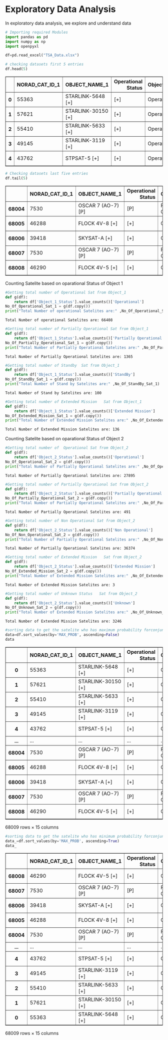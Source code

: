 # Exploratory Data Analysis

In exploratory data analysis, we explore and understand data 


```python
# Importing required Modules 
import pandas as pd
import numpy as np
import openpyxl
```


```python
df=pd.read_excel("TSA_Data.xlsx")
```


```python
# checking datasets first 5 entries
df.head(5)
```




<div>
<style scoped>
    .dataframe tbody tr th:only-of-type {
        vertical-align: middle;
    }

    .dataframe tbody tr th {
        vertical-align: top;
    }

    .dataframe thead th {
        text-align: right;
    }
</style>
<table border="1" class="dataframe">
  <thead>
    <tr style="text-align: right;">
      <th></th>
      <th>NORAD_CAT_ID_1</th>
      <th>OBJECT_NAME_1</th>
      <th>Operational Status</th>
      <th>Object_1_Status</th>
      <th>DSE_1</th>
      <th>NORAD_CAT_ID_2</th>
      <th>OBJECT_NAME_2</th>
      <th>Column1</th>
      <th>Object_2_Status</th>
      <th>DSE_2</th>
      <th>TCA</th>
      <th>TCA_RANGE</th>
      <th>TCA_RELATIVE_SPEED</th>
      <th>MAX_PROB</th>
      <th>DILUTION</th>
    </tr>
  </thead>
  <tbody>
    <tr>
      <th>0</th>
      <td>55363</td>
      <td>STARLINK-5648 [+]</td>
      <td>[+]</td>
      <td>Operational</td>
      <td>0.252</td>
      <td>25157</td>
      <td>GFO [-]</td>
      <td>[-]</td>
      <td>Non Operational</td>
      <td>0.305</td>
      <td>2023-11-10 09:20:13.523</td>
      <td>0.032</td>
      <td>13.577</td>
      <td>0.026140</td>
      <td>0.014</td>
    </tr>
    <tr>
      <th>1</th>
      <td>57621</td>
      <td>STARLINK-30150 [+]</td>
      <td>[+]</td>
      <td>Operational</td>
      <td>5.884</td>
      <td>31659</td>
      <td>FENGYUN 1C DEB [-]</td>
      <td>[-]</td>
      <td>Non Operational</td>
      <td>5.951</td>
      <td>2023-11-15 19:11:49.982</td>
      <td>0.010</td>
      <td>14.376</td>
      <td>0.021270</td>
      <td>0.005</td>
    </tr>
    <tr>
      <th>2</th>
      <td>55410</td>
      <td>STARLINK-5633 [+]</td>
      <td>[+]</td>
      <td>Operational</td>
      <td>7.385</td>
      <td>34898</td>
      <td>IRIDIUM 33 DEB [-]</td>
      <td>[-]</td>
      <td>Non Operational</td>
      <td>7.013</td>
      <td>2023-11-17 03:12:47.117</td>
      <td>0.038</td>
      <td>14.588</td>
      <td>0.011630</td>
      <td>0.021</td>
    </tr>
    <tr>
      <th>3</th>
      <td>49145</td>
      <td>STARLINK-3119 [+]</td>
      <td>[+]</td>
      <td>Operational</td>
      <td>4.188</td>
      <td>89483</td>
      <td>UNKNOWN [-]</td>
      <td>[-]</td>
      <td>Non Operational</td>
      <td>10.194</td>
      <td>2023-11-14 07:36:15.695</td>
      <td>0.046</td>
      <td>14.019</td>
      <td>0.009261</td>
      <td>0.022</td>
    </tr>
    <tr>
      <th>4</th>
      <td>43762</td>
      <td>STPSAT-5 [+]</td>
      <td>[+]</td>
      <td>Operational</td>
      <td>5.108</td>
      <td>55274</td>
      <td>STARLINK-5236 [+]</td>
      <td>[+]</td>
      <td>Operational</td>
      <td>5.716</td>
      <td>2023-11-15 06:32:02.487</td>
      <td>0.072</td>
      <td>4.631</td>
      <td>0.007325</td>
      <td>0.018</td>
    </tr>
  </tbody>
</table>
</div>




```python
# Checking datasets last five entries 
df.tail(5)
```




<div>
<style scoped>
    .dataframe tbody tr th:only-of-type {
        vertical-align: middle;
    }

    .dataframe tbody tr th {
        vertical-align: top;
    }

    .dataframe thead th {
        text-align: right;
    }
</style>
<table border="1" class="dataframe">
  <thead>
    <tr style="text-align: right;">
      <th></th>
      <th>NORAD_CAT_ID_1</th>
      <th>OBJECT_NAME_1</th>
      <th>Operational Status</th>
      <th>Object_1_Status</th>
      <th>DSE_1</th>
      <th>NORAD_CAT_ID_2</th>
      <th>OBJECT_NAME_2</th>
      <th>Column1</th>
      <th>Object_2_Status</th>
      <th>DSE_2</th>
      <th>TCA</th>
      <th>TCA_RANGE</th>
      <th>TCA_RELATIVE_SPEED</th>
      <th>MAX_PROB</th>
      <th>DILUTION</th>
    </tr>
  </thead>
  <tbody>
    <tr>
      <th>68004</th>
      <td>7530</td>
      <td>OSCAR 7 (AO-7) [P]</td>
      <td>[P]</td>
      <td>Partially Operational</td>
      <td>5.381</td>
      <td>11694</td>
      <td>COSMOS 1159 [?]</td>
      <td>[?]</td>
      <td>Unknown</td>
      <td>5.324</td>
      <td>2023-11-15 06:51:48.759</td>
      <td>4.282</td>
      <td>14.230</td>
      <td>2.202000e-08</td>
      <td>2.992</td>
    </tr>
    <tr>
      <th>68005</th>
      <td>46288</td>
      <td>FLOCK 4V-8 [+]</td>
      <td>[+]</td>
      <td>Operational</td>
      <td>7.413</td>
      <td>19822</td>
      <td>AKEBONO (EXOS-D) [-]</td>
      <td>[-]</td>
      <td>Non Operational</td>
      <td>7.024</td>
      <td>2023-11-17 03:58:54.516</td>
      <td>4.347</td>
      <td>15.485</td>
      <td>2.030000e-08</td>
      <td>3.008</td>
    </tr>
    <tr>
      <th>68006</th>
      <td>39418</td>
      <td>SKYSAT-A [+]</td>
      <td>[+]</td>
      <td>Operational</td>
      <td>1.376</td>
      <td>26548</td>
      <td>TIUNGSAT-1 (MO-46) [-]</td>
      <td>[-]</td>
      <td>Non Operational</td>
      <td>1.392</td>
      <td>2023-11-11 12:27:18.194</td>
      <td>3.789</td>
      <td>13.612</td>
      <td>1.997000e-08</td>
      <td>1.688</td>
    </tr>
    <tr>
      <th>68007</th>
      <td>7530</td>
      <td>OSCAR 7 (AO-7) [P]</td>
      <td>[P]</td>
      <td>Partially Operational</td>
      <td>4.784</td>
      <td>7681</td>
      <td>COSMOS 714 [?]</td>
      <td>[?]</td>
      <td>Unknown</td>
      <td>4.726</td>
      <td>2023-11-14 16:31:11.081</td>
      <td>4.515</td>
      <td>14.260</td>
      <td>1.986000e-08</td>
      <td>3.153</td>
    </tr>
    <tr>
      <th>68008</th>
      <td>46290</td>
      <td>FLOCK 4V-5 [+]</td>
      <td>[+]</td>
      <td>Operational</td>
      <td>5.971</td>
      <td>25520</td>
      <td>PAN SAT (PO-34) [-]</td>
      <td>[-]</td>
      <td>Non Operational</td>
      <td>5.747</td>
      <td>2023-11-15 21:36:30.337</td>
      <td>4.808</td>
      <td>13.335</td>
      <td>1.884000e-08</td>
      <td>1.992</td>
    </tr>
  </tbody>
</table>
</div>



Counting Satelite based on oparational Status of Object 1


```python
#Getting total number of Operational Sat from Object_1
def g(df):
    return df['Object_1_Status'].value_counts()['Operational']
No_Of_Operational_Sat_1 = g(df.copy())
print("Total Number of operational Satelites are:" ,No_Of_Operational_Sat_1)
```

    Total Number of operational Satelites are: 66408
    


```python
#Getting total number of Partially Operational Sat from Object_1
def g(df):
    return df['Object_1_Status'].value_counts()['Partially Operational']
No_Of_Partially_Operational_Sat_1 = g(df.copy())
print("Total Number of Partially Operational Satelites are:" ,No_Of_Partially_Operational_Sat_1)
```

    Total Number of Partially Operational Satelites are: 1365
    


```python
#Getting total number of Standby  Sat from Object_1
def g(df):
    return df['Object_1_Status'].value_counts()['StandBy']
No_Of_StandBy_Sat_1 = g(df.copy())
print("Total Number of Stand by Satelites are:" ,No_Of_StandBy_Sat_1)
```

    Total Number of Stand by Satelites are: 100
    


```python
#Getting total number of Extended Mission   Sat from Object_1
def g(df):
    return df['Object_1_Status'].value_counts()['Extended Mission']
No_Of_Extended_Mission_Sat_1 = g(df.copy())
print("Total Number of Extended Mission Satelites are:" ,No_Of_Extended_Mission_Sat_1)
```

    Total Number of Extended Mission Satelites are: 136
    

Counting Satelite based on oparational Status of Object 2


```python
#Getting total number of  Operational Sat from Object_2
def g(df):
    return df['Object_2_Status'].value_counts()['Operational']
No_Of_Operational_Sat_2 = g(df.copy())
print("Total Number of Partially Operational Satelites are:" ,No_Of_Operational_Sat_2)
```

    Total Number of Partially Operational Satelites are: 27895
    


```python
#Getting total number of Partially Operational Sat from Object_2
def g(df):
    return df['Object_2_Status'].value_counts()['Partially Operational']
No_Of_Partially_Operational_Sat_2 = g(df.copy())
print("Total Number of Partially Operational Satelites are:" ,No_Of_Partially_Operational_Sat_2)
```

    Total Number of Partially Operational Satelites are: 491
    


```python
#Getting total number of Non Operational Sat from Object_2
def g(df):
    return df['Object_2_Status'].value_counts()['Non Operational']
No_Of_Non_Operational_Sat_2 = g(df.copy())
print("Total Number of Partially Operational Satelites are:" ,No_Of_Non_Operational_Sat_2)
```

    Total Number of Partially Operational Satelites are: 36374
    


```python
#Getting total number of Extended Mission   Sat from Object_2
def g(df):
    return df['Object_2_Status'].value_counts()['Extended Mission']
No_Of_Extended_Mission_Sat_2 = g(df.copy())
print("Total Number of Extended Mission Satelites are:" ,No_Of_Extended_Mission_Sat_2)
```

    Total Number of Extended Mission Satelites are: 3
    


```python
#Getting total number of Unknown Status   Sat from Object_2
def g(df):
    return df['Object_2_Status'].value_counts()['Unknown']
No_Of_Unknown_Sat_2 = g(df.copy())
print("Total Number of Extended Mission Satelites are:" ,No_Of_Unknown_Sat_2)
```

    Total Number of Extended Mission Satelites are: 3246
    


```python
#sorting data to get the satelite who has maximum probability forconjunction
data=df.sort_values(by='MAX_PROB', ascending=False)
data
```




<div>
<style scoped>
    .dataframe tbody tr th:only-of-type {
        vertical-align: middle;
    }

    .dataframe tbody tr th {
        vertical-align: top;
    }

    .dataframe thead th {
        text-align: right;
    }
</style>
<table border="1" class="dataframe">
  <thead>
    <tr style="text-align: right;">
      <th></th>
      <th>NORAD_CAT_ID_1</th>
      <th>OBJECT_NAME_1</th>
      <th>Operational Status</th>
      <th>Object_1_Status</th>
      <th>DSE_1</th>
      <th>NORAD_CAT_ID_2</th>
      <th>OBJECT_NAME_2</th>
      <th>Column1</th>
      <th>Object_2_Status</th>
      <th>DSE_2</th>
      <th>TCA</th>
      <th>TCA_RANGE</th>
      <th>TCA_RELATIVE_SPEED</th>
      <th>MAX_PROB</th>
      <th>DILUTION</th>
    </tr>
  </thead>
  <tbody>
    <tr>
      <th>0</th>
      <td>55363</td>
      <td>STARLINK-5648 [+]</td>
      <td>[+]</td>
      <td>Operational</td>
      <td>0.252</td>
      <td>25157</td>
      <td>GFO [-]</td>
      <td>[-]</td>
      <td>Non Operational</td>
      <td>0.305</td>
      <td>2023-11-10 09:20:13.523</td>
      <td>0.032</td>
      <td>13.577</td>
      <td>2.614000e-02</td>
      <td>0.014</td>
    </tr>
    <tr>
      <th>1</th>
      <td>57621</td>
      <td>STARLINK-30150 [+]</td>
      <td>[+]</td>
      <td>Operational</td>
      <td>5.884</td>
      <td>31659</td>
      <td>FENGYUN 1C DEB [-]</td>
      <td>[-]</td>
      <td>Non Operational</td>
      <td>5.951</td>
      <td>2023-11-15 19:11:49.982</td>
      <td>0.010</td>
      <td>14.376</td>
      <td>2.127000e-02</td>
      <td>0.005</td>
    </tr>
    <tr>
      <th>2</th>
      <td>55410</td>
      <td>STARLINK-5633 [+]</td>
      <td>[+]</td>
      <td>Operational</td>
      <td>7.385</td>
      <td>34898</td>
      <td>IRIDIUM 33 DEB [-]</td>
      <td>[-]</td>
      <td>Non Operational</td>
      <td>7.013</td>
      <td>2023-11-17 03:12:47.117</td>
      <td>0.038</td>
      <td>14.588</td>
      <td>1.163000e-02</td>
      <td>0.021</td>
    </tr>
    <tr>
      <th>3</th>
      <td>49145</td>
      <td>STARLINK-3119 [+]</td>
      <td>[+]</td>
      <td>Operational</td>
      <td>4.188</td>
      <td>89483</td>
      <td>UNKNOWN [-]</td>
      <td>[-]</td>
      <td>Non Operational</td>
      <td>10.194</td>
      <td>2023-11-14 07:36:15.695</td>
      <td>0.046</td>
      <td>14.019</td>
      <td>9.261000e-03</td>
      <td>0.022</td>
    </tr>
    <tr>
      <th>4</th>
      <td>43762</td>
      <td>STPSAT-5 [+]</td>
      <td>[+]</td>
      <td>Operational</td>
      <td>5.108</td>
      <td>55274</td>
      <td>STARLINK-5236 [+]</td>
      <td>[+]</td>
      <td>Operational</td>
      <td>5.716</td>
      <td>2023-11-15 06:32:02.487</td>
      <td>0.072</td>
      <td>4.631</td>
      <td>7.325000e-03</td>
      <td>0.018</td>
    </tr>
    <tr>
      <th>...</th>
      <td>...</td>
      <td>...</td>
      <td>...</td>
      <td>...</td>
      <td>...</td>
      <td>...</td>
      <td>...</td>
      <td>...</td>
      <td>...</td>
      <td>...</td>
      <td>...</td>
      <td>...</td>
      <td>...</td>
      <td>...</td>
      <td>...</td>
    </tr>
    <tr>
      <th>68004</th>
      <td>7530</td>
      <td>OSCAR 7 (AO-7) [P]</td>
      <td>[P]</td>
      <td>Partially Operational</td>
      <td>5.381</td>
      <td>11694</td>
      <td>COSMOS 1159 [?]</td>
      <td>[?]</td>
      <td>Unknown</td>
      <td>5.324</td>
      <td>2023-11-15 06:51:48.759</td>
      <td>4.282</td>
      <td>14.230</td>
      <td>2.202000e-08</td>
      <td>2.992</td>
    </tr>
    <tr>
      <th>68005</th>
      <td>46288</td>
      <td>FLOCK 4V-8 [+]</td>
      <td>[+]</td>
      <td>Operational</td>
      <td>7.413</td>
      <td>19822</td>
      <td>AKEBONO (EXOS-D) [-]</td>
      <td>[-]</td>
      <td>Non Operational</td>
      <td>7.024</td>
      <td>2023-11-17 03:58:54.516</td>
      <td>4.347</td>
      <td>15.485</td>
      <td>2.030000e-08</td>
      <td>3.008</td>
    </tr>
    <tr>
      <th>68006</th>
      <td>39418</td>
      <td>SKYSAT-A [+]</td>
      <td>[+]</td>
      <td>Operational</td>
      <td>1.376</td>
      <td>26548</td>
      <td>TIUNGSAT-1 (MO-46) [-]</td>
      <td>[-]</td>
      <td>Non Operational</td>
      <td>1.392</td>
      <td>2023-11-11 12:27:18.194</td>
      <td>3.789</td>
      <td>13.612</td>
      <td>1.997000e-08</td>
      <td>1.688</td>
    </tr>
    <tr>
      <th>68007</th>
      <td>7530</td>
      <td>OSCAR 7 (AO-7) [P]</td>
      <td>[P]</td>
      <td>Partially Operational</td>
      <td>4.784</td>
      <td>7681</td>
      <td>COSMOS 714 [?]</td>
      <td>[?]</td>
      <td>Unknown</td>
      <td>4.726</td>
      <td>2023-11-14 16:31:11.081</td>
      <td>4.515</td>
      <td>14.260</td>
      <td>1.986000e-08</td>
      <td>3.153</td>
    </tr>
    <tr>
      <th>68008</th>
      <td>46290</td>
      <td>FLOCK 4V-5 [+]</td>
      <td>[+]</td>
      <td>Operational</td>
      <td>5.971</td>
      <td>25520</td>
      <td>PAN SAT (PO-34) [-]</td>
      <td>[-]</td>
      <td>Non Operational</td>
      <td>5.747</td>
      <td>2023-11-15 21:36:30.337</td>
      <td>4.808</td>
      <td>13.335</td>
      <td>1.884000e-08</td>
      <td>1.992</td>
    </tr>
  </tbody>
</table>
<p>68009 rows × 15 columns</p>
</div>




```python
#sorting data to get the satelite who has minimum probability forconjunction
data_=df.sort_values(by='MAX_PROB', ascending=True)
data_
```




<div>
<style scoped>
    .dataframe tbody tr th:only-of-type {
        vertical-align: middle;
    }

    .dataframe tbody tr th {
        vertical-align: top;
    }

    .dataframe thead th {
        text-align: right;
    }
</style>
<table border="1" class="dataframe">
  <thead>
    <tr style="text-align: right;">
      <th></th>
      <th>NORAD_CAT_ID_1</th>
      <th>OBJECT_NAME_1</th>
      <th>Operational Status</th>
      <th>Object_1_Status</th>
      <th>DSE_1</th>
      <th>NORAD_CAT_ID_2</th>
      <th>OBJECT_NAME_2</th>
      <th>Column1</th>
      <th>Object_2_Status</th>
      <th>DSE_2</th>
      <th>TCA</th>
      <th>TCA_RANGE</th>
      <th>TCA_RELATIVE_SPEED</th>
      <th>MAX_PROB</th>
      <th>DILUTION</th>
    </tr>
  </thead>
  <tbody>
    <tr>
      <th>68008</th>
      <td>46290</td>
      <td>FLOCK 4V-5 [+]</td>
      <td>[+]</td>
      <td>Operational</td>
      <td>5.971</td>
      <td>25520</td>
      <td>PAN SAT (PO-34) [-]</td>
      <td>[-]</td>
      <td>Non Operational</td>
      <td>5.747</td>
      <td>2023-11-15 21:36:30.337</td>
      <td>4.808</td>
      <td>13.335</td>
      <td>1.884000e-08</td>
      <td>1.992</td>
    </tr>
    <tr>
      <th>68007</th>
      <td>7530</td>
      <td>OSCAR 7 (AO-7) [P]</td>
      <td>[P]</td>
      <td>Partially Operational</td>
      <td>4.784</td>
      <td>7681</td>
      <td>COSMOS 714 [?]</td>
      <td>[?]</td>
      <td>Unknown</td>
      <td>4.726</td>
      <td>2023-11-14 16:31:11.081</td>
      <td>4.515</td>
      <td>14.260</td>
      <td>1.986000e-08</td>
      <td>3.153</td>
    </tr>
    <tr>
      <th>68006</th>
      <td>39418</td>
      <td>SKYSAT-A [+]</td>
      <td>[+]</td>
      <td>Operational</td>
      <td>1.376</td>
      <td>26548</td>
      <td>TIUNGSAT-1 (MO-46) [-]</td>
      <td>[-]</td>
      <td>Non Operational</td>
      <td>1.392</td>
      <td>2023-11-11 12:27:18.194</td>
      <td>3.789</td>
      <td>13.612</td>
      <td>1.997000e-08</td>
      <td>1.688</td>
    </tr>
    <tr>
      <th>68005</th>
      <td>46288</td>
      <td>FLOCK 4V-8 [+]</td>
      <td>[+]</td>
      <td>Operational</td>
      <td>7.413</td>
      <td>19822</td>
      <td>AKEBONO (EXOS-D) [-]</td>
      <td>[-]</td>
      <td>Non Operational</td>
      <td>7.024</td>
      <td>2023-11-17 03:58:54.516</td>
      <td>4.347</td>
      <td>15.485</td>
      <td>2.030000e-08</td>
      <td>3.008</td>
    </tr>
    <tr>
      <th>68004</th>
      <td>7530</td>
      <td>OSCAR 7 (AO-7) [P]</td>
      <td>[P]</td>
      <td>Partially Operational</td>
      <td>5.381</td>
      <td>11694</td>
      <td>COSMOS 1159 [?]</td>
      <td>[?]</td>
      <td>Unknown</td>
      <td>5.324</td>
      <td>2023-11-15 06:51:48.759</td>
      <td>4.282</td>
      <td>14.230</td>
      <td>2.202000e-08</td>
      <td>2.992</td>
    </tr>
    <tr>
      <th>...</th>
      <td>...</td>
      <td>...</td>
      <td>...</td>
      <td>...</td>
      <td>...</td>
      <td>...</td>
      <td>...</td>
      <td>...</td>
      <td>...</td>
      <td>...</td>
      <td>...</td>
      <td>...</td>
      <td>...</td>
      <td>...</td>
      <td>...</td>
    </tr>
    <tr>
      <th>4</th>
      <td>43762</td>
      <td>STPSAT-5 [+]</td>
      <td>[+]</td>
      <td>Operational</td>
      <td>5.108</td>
      <td>55274</td>
      <td>STARLINK-5236 [+]</td>
      <td>[+]</td>
      <td>Operational</td>
      <td>5.716</td>
      <td>2023-11-15 06:32:02.487</td>
      <td>0.072</td>
      <td>4.631</td>
      <td>7.325000e-03</td>
      <td>0.018</td>
    </tr>
    <tr>
      <th>3</th>
      <td>49145</td>
      <td>STARLINK-3119 [+]</td>
      <td>[+]</td>
      <td>Operational</td>
      <td>4.188</td>
      <td>89483</td>
      <td>UNKNOWN [-]</td>
      <td>[-]</td>
      <td>Non Operational</td>
      <td>10.194</td>
      <td>2023-11-14 07:36:15.695</td>
      <td>0.046</td>
      <td>14.019</td>
      <td>9.261000e-03</td>
      <td>0.022</td>
    </tr>
    <tr>
      <th>2</th>
      <td>55410</td>
      <td>STARLINK-5633 [+]</td>
      <td>[+]</td>
      <td>Operational</td>
      <td>7.385</td>
      <td>34898</td>
      <td>IRIDIUM 33 DEB [-]</td>
      <td>[-]</td>
      <td>Non Operational</td>
      <td>7.013</td>
      <td>2023-11-17 03:12:47.117</td>
      <td>0.038</td>
      <td>14.588</td>
      <td>1.163000e-02</td>
      <td>0.021</td>
    </tr>
    <tr>
      <th>1</th>
      <td>57621</td>
      <td>STARLINK-30150 [+]</td>
      <td>[+]</td>
      <td>Operational</td>
      <td>5.884</td>
      <td>31659</td>
      <td>FENGYUN 1C DEB [-]</td>
      <td>[-]</td>
      <td>Non Operational</td>
      <td>5.951</td>
      <td>2023-11-15 19:11:49.982</td>
      <td>0.010</td>
      <td>14.376</td>
      <td>2.127000e-02</td>
      <td>0.005</td>
    </tr>
    <tr>
      <th>0</th>
      <td>55363</td>
      <td>STARLINK-5648 [+]</td>
      <td>[+]</td>
      <td>Operational</td>
      <td>0.252</td>
      <td>25157</td>
      <td>GFO [-]</td>
      <td>[-]</td>
      <td>Non Operational</td>
      <td>0.305</td>
      <td>2023-11-10 09:20:13.523</td>
      <td>0.032</td>
      <td>13.577</td>
      <td>2.614000e-02</td>
      <td>0.014</td>
    </tr>
  </tbody>
</table>
<p>68009 rows × 15 columns</p>
</div>




```python

```

